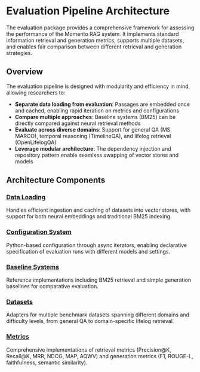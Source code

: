 # Evaluation Pipeline Architecture

The evaluation package provides a comprehensive framework for assessing the performance of the Momento RAG system. It implements standard information retrieval and generation metrics, supports multiple datasets, and enables fair comparison between different retrieval and generation strategies.

## Overview

The evaluation pipeline is designed with modularity and efficiency in mind, allowing researchers to:

- **Separate data loading from evaluation**: Passages are embedded once and cached, enabling rapid iteration on metrics and configurations
- **Compare multiple approaches**: Baseline systems (BM25) can be directly compared against neural retrieval methods
- **Evaluate across diverse domains**: Support for general QA (MS MARCO), temporal reasoning (TimelineQA), and lifelog retrieval (OpenLifelogQA)
- **Leverage modular architecture**: The dependency injection and repository pattern enable seamless swapping of vector stores and models

## Architecture Components

### [Data Loading](data_loading.md)

Handles efficient ingestion and caching of datasets into vector stores, with support for both neural embeddings and traditional BM25 indexing.

### [Configuration System](configuration.md)

Python-based configuration through async iterators, enabling declarative specification of evaluation runs with different models and settings.

### [Baseline Systems](baselines.md)

Reference implementations including BM25 retrieval and simple generation baselines for comparative evaluation.

### [Datasets](datasets.md)

Adapters for multiple benchmark datasets spanning different domains and difficulty levels, from general QA to domain-specific lifelog retrieval.

### [Metrics](metrics.md)

Comprehensive implementations of retrieval metrics (Precision@K, Recall@K, MRR, NDCG, MAP, AQWV) and generation metrics (F1, ROUGE-L, faithfulness, semantic similarity).
